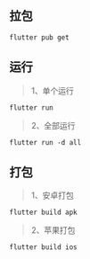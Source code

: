 ## 拉包
```
flutter pub get
```
## 运行
> 1、单个运行
```
flutter run
```
> 2、全部运行
```
flutter run -d all
```
## 打包
> 1、安卓打包
```
flutter build apk
```
> 2、苹果打包
```
flutter build ios
```